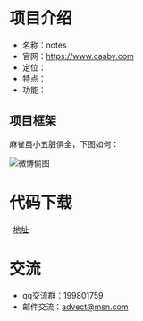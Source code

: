 # 项目介绍
* 名称：notes
* 官网：https://www.caaby.com
* 定位：
* 特点：
* 功能：

## 项目框架


麻雀虽小五脏俱全，下图如何：
     
![微博偷图](https://ss2.bdstatic.com/70cFvnSh_Q1YnxGkpoWK1HF6hhy/it/u=1396333094,1484407980&fm=26&gp=0.jpg)


# 代码下载
-[地址](https://github.com/Caaby/Notes.git)

# 交流

* qq交流群：199801759
* 邮件交流：advect@msn.com
